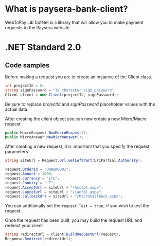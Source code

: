 # What is paysera-bank-client?
WebToPay Lib DotNet is a library that will allow you to make payment requests to the Paysera website.

# .NET Standard 2.0




## Code samples
Before making a request you are to create an instance of the Client class.
```c#
int projectId = 0;
string signPassword = "32_character_sign_password";
Client client = new Client(projectId, signPassword);
```
Be sure to replace *projectId* and *signPassword* placeholder values with the actual data.

After creating the client object you can now create a new Micro/Macro request
```c#
public MacroRequest NewMacroRequest();
public MicroAnswer NewMicroAnswer();
```

After creating a new request, it is important that you specify the request parameters
```c#
string siteUrl = Request.Url.GetLeftPart(UriPartial.Authority);

request.OrderId = "ORDER0001";
request.Amount = 1000;
request.Currency = "LTL";
request.Country = "LT";
request.AcceptUrl = siteUrl + "/Accept.aspx";
request.CancelUrl = siteUrl + "/Cancel.aspx";
request.CallbackUrl = siteUrl + "/MacroCallback.aspx";
```

You can additionally set the ```request.Test = true;``` if you wish to test the request.

Once the request has been built, you may build the request URL and redirect your client
```c#
string redirectUrl = client.BuildRequestUrl(request);
Response.Redirect(redirectUrl);
```